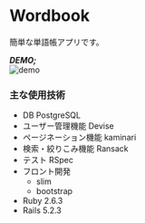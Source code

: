 # Wordbook
簡単な単語帳アプリです。

***DEMO;***  
![demo](https://user-images.githubusercontent.com/51501611/62747745-be2a2200-ba90-11e9-9551-fbd4c1b72d17.gif)

### 主な使用技術
- DB PostgreSQL
- ユーザー管理機能 Devise
- ページネーション機能 kaminari
- 検索・絞りこみ機能 Ransack
- テスト RSpec
- フロント開発　
  - slim
  - bootstrap
- Ruby 2.6.3
- Rails 5.2.3
